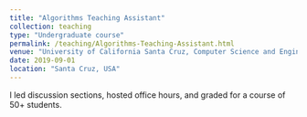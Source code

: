 ```yaml
---
title: "Algorithms Teaching Assistant"
collection: teaching
type: "Undergraduate course"
permalink: /teaching/Algorithms-Teaching-Assistant.html
venue: "University of California Santa Cruz, Computer Science and Engineering"
date: 2019-09-01
location: "Santa Cruz, USA"
---
```


I led discussion sections, hosted office hours, and graded for a course of $50+$ students.
